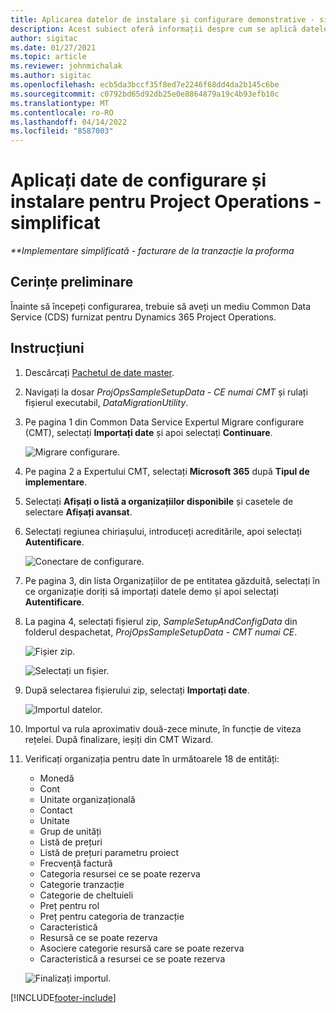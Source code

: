 ```yaml
---
title: Aplicarea datelor de instalare și configurare demonstrative - simplificat
description: Acest subiect oferă informații despre cum se aplică datele de configurare și configurare demo pentru Project Operations.
author: sigitac
ms.date: 01/27/2021
ms.topic: article
ms.reviewer: johnmichalak
ms.author: sigitac
ms.openlocfilehash: ecb5da3bccf35f8ed7e2246f68dd4da2b145c6be
ms.sourcegitcommit: c0792bd65d92db25e0e8864879a19c4b93efb10c
ms.translationtype: MT
ms.contentlocale: ro-RO
ms.lasthandoff: 04/14/2022
ms.locfileid: "8587003"
---
```

# <a name="apply-demo-setup-and-configuration-data-for-project-operations---lite"></a>Aplicați date de configurare și instalare pentru Project Operations - simplificat 

_**Implementare simplificată - facturare de la tranzacție la proforma_



## <a name="prerequisites"></a>Cerințe preliminare

Înainte să începeți configurarea, trebuie să aveți un mediu Common Data Service (CDS) furnizat pentru Dynamics 365 Project Operations.


## <a name="instructions"></a>Instrucțiuni

1. Descărcați [Pachetul de date master](https://download.microsoft.com/download/3/4/1/341bf279-a64f-4baa-af31-ce624859b518/ProjOpsSampleSetupData-%20CE%20only.zip). 
2. Navigați la dosar *ProjOpsSampleSetupData - CE numai CMT* și rulați fișierul executabil, *DataMigrationUtility*.
3. Pe pagina 1 din Common Data Service Expertul Migrare configurare (CMT), selectați **Importați date** și apoi selectați **Continuare**.

    ![Migrare configurare.](./media/1ConfigurationMigration.png)

4. Pe pagina 2 a Expertului CMT, selectați **Microsoft 365** după **Tipul de implementare**.
5. Selectați **Afișați o listă a organizațiilor disponibile** și casetele de selectare **Afișați avansat**.
6. Selectați regiunea chiriașului, introduceți acreditările, apoi selectați **Autentificare**.

   ![Conectare de configurare.](./media/2ConfigurationSignin.png)

7. Pe pagina 3, din lista Organizațiilor de pe entitatea găzduită, selectați în ce organizație doriți să importați datele demo și apoi selectați **Autentificare**.
8. La pagina 4, selectați fișierul zip, *SampleSetupAndConfigData* din folderul despachetat, *ProjOpsSampleSetupData - CMT numai CE*.

   ![Fișier zip.](./media/3ZipFile.png)

   ![Selectați un fișier.](./media/4SelectAFile.png)

9. După selectarea fișierului zip, selectați **Importați date**.

   ![Importul datelor.](./media/5ImportData.png)

10. Importul va rula aproximativ două-zece minute, în funcție de viteza rețelei. După finalizare, ieșiți din CMT Wizard. 
11. Verificați organizația pentru date în următoarele 18 de entități:

    -   Monedă
    -   Cont
    -   Unitate organizațională
    -   Contact
    -   Unitate
    -   Grup de unități
    -   Listă de prețuri
    -   Listă de prețuri parametru proiect 
    -   Frecvență factură
    -   Categoria resursei ce se poate rezerva
    -   Categorie tranzacție
    -   Categorie de cheltuieli
    -   Preț pentru rol
    -   Preț pentru categoria de tranzacție
    -   Caracteristică
    -   Resursă ce se poate rezerva
    -   Asociere categorie resursă care se poate rezerva
    -   Caracteristică a resursei ce se poate rezerva

    ![Finalizați importul.](./media/6CompleteImport.png)


[!INCLUDE[footer-include](../includes/footer-banner.md)]
